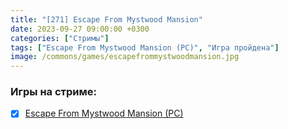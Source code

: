 ```yaml
---
title: "[271] Escape From Mystwood Mansion"
date: 2023-09-27 09:00:00 +0300
categories: ["Стримы"]
tags: ["Escape From Mystwood Mansion (PC)", "Игра пройдена"]
image: /commons/games/escapefrommystwoodmansion.jpg
---
```


### Игры на стриме:
+ [x] [Escape From Mystwood Mansion (PC)](/tags/escape-from-mystwood-mansion-pc)
